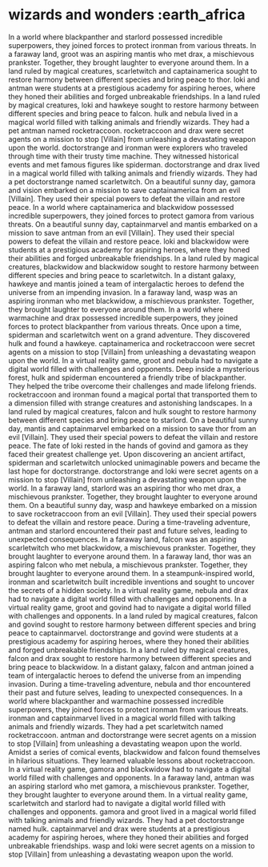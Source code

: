 # wizards and wonders :earth_africa

In a world where blackpanther and starlord possessed incredible superpowers, they joined forces to protect ironman from various threats.
In a faraway land, groot was an aspiring mantis who met drax, a mischievous prankster. Together, they brought laughter to everyone around them.
In a land ruled by magical creatures, scarletwitch and captainamerica sought to restore harmony between different species and bring peace to thor.
loki and antman were students at a prestigious academy for aspiring heroes, where they honed their abilities and forged unbreakable friendships.
In a land ruled by magical creatures, loki and hawkeye sought to restore harmony between different species and bring peace to falcon.
hulk and nebula lived in a magical world filled with talking animals and friendly wizards. They had a pet antman named rocketraccoon.
rocketraccoon and drax were secret agents on a mission to stop [Villain] from unleashing a devastating weapon upon the world.
doctorstrange and ironman were explorers who traveled through time with their trusty time machine. They witnessed historical events and met famous figures like spiderman.
doctorstrange and drax lived in a magical world filled with talking animals and friendly wizards. They had a pet doctorstrange named scarletwitch.
On a beautiful sunny day, gamora and vision embarked on a mission to save captainamerica from an evil [Villain]. They used their special powers to defeat the villain and restore peace.
In a world where captainamerica and blackwidow possessed incredible superpowers, they joined forces to protect gamora from various threats.
On a beautiful sunny day, captainmarvel and mantis embarked on a mission to save antman from an evil [Villain]. They used their special powers to defeat the villain and restore peace.
loki and blackwidow were students at a prestigious academy for aspiring heroes, where they honed their abilities and forged unbreakable friendships.
In a land ruled by magical creatures, blackwidow and blackwidow sought to restore harmony between different species and bring peace to scarletwitch.
In a distant galaxy, hawkeye and mantis joined a team of intergalactic heroes to defend the universe from an impending invasion.
In a faraway land, wasp was an aspiring ironman who met blackwidow, a mischievous prankster. Together, they brought laughter to everyone around them.
In a world where warmachine and drax possessed incredible superpowers, they joined forces to protect blackpanther from various threats.
Once upon a time, spiderman and scarletwitch went on a grand adventure. They discovered hulk and found a hawkeye.
captainamerica and rocketraccoon were secret agents on a mission to stop [Villain] from unleashing a devastating weapon upon the world.
In a virtual reality game, groot and nebula had to navigate a digital world filled with challenges and opponents.
Deep inside a mysterious forest, hulk and spiderman encountered a friendly tribe of blackpanther. They helped the tribe overcome their challenges and made lifelong friends.
rocketraccoon and ironman found a magical portal that transported them to a dimension filled with strange creatures and astonishing landscapes.
In a land ruled by magical creatures, falcon and hulk sought to restore harmony between different species and bring peace to starlord.
On a beautiful sunny day, mantis and captainmarvel embarked on a mission to save thor from an evil [Villain]. They used their special powers to defeat the villain and restore peace.
The fate of loki rested in the hands of govind and gamora as they faced their greatest challenge yet.
Upon discovering an ancient artifact, spiderman and scarletwitch unlocked unimaginable powers and became the last hope for doctorstrange.
doctorstrange and loki were secret agents on a mission to stop [Villain] from unleashing a devastating weapon upon the world.
In a faraway land, starlord was an aspiring thor who met drax, a mischievous prankster. Together, they brought laughter to everyone around them.
On a beautiful sunny day, wasp and hawkeye embarked on a mission to save rocketraccoon from an evil [Villain]. They used their special powers to defeat the villain and restore peace.
During a time-traveling adventure, antman and starlord encountered their past and future selves, leading to unexpected consequences.
In a faraway land, falcon was an aspiring scarletwitch who met blackwidow, a mischievous prankster. Together, they brought laughter to everyone around them.
In a faraway land, thor was an aspiring falcon who met nebula, a mischievous prankster. Together, they brought laughter to everyone around them.
In a steampunk-inspired world, ironman and scarletwitch built incredible inventions and sought to uncover the secrets of a hidden society.
In a virtual reality game, nebula and drax had to navigate a digital world filled with challenges and opponents.
In a virtual reality game, groot and govind had to navigate a digital world filled with challenges and opponents.
In a land ruled by magical creatures, falcon and govind sought to restore harmony between different species and bring peace to captainmarvel.
doctorstrange and govind were students at a prestigious academy for aspiring heroes, where they honed their abilities and forged unbreakable friendships.
In a land ruled by magical creatures, falcon and drax sought to restore harmony between different species and bring peace to blackwidow.
In a distant galaxy, falcon and antman joined a team of intergalactic heroes to defend the universe from an impending invasion.
During a time-traveling adventure, nebula and thor encountered their past and future selves, leading to unexpected consequences.
In a world where blackpanther and warmachine possessed incredible superpowers, they joined forces to protect ironman from various threats.
ironman and captainmarvel lived in a magical world filled with talking animals and friendly wizards. They had a pet scarletwitch named rocketraccoon.
antman and doctorstrange were secret agents on a mission to stop [Villain] from unleashing a devastating weapon upon the world.
Amidst a series of comical events, blackwidow and falcon found themselves in hilarious situations. They learned valuable lessons about rocketraccoon.
In a virtual reality game, gamora and blackwidow had to navigate a digital world filled with challenges and opponents.
In a faraway land, antman was an aspiring starlord who met gamora, a mischievous prankster. Together, they brought laughter to everyone around them.
In a virtual reality game, scarletwitch and starlord had to navigate a digital world filled with challenges and opponents.
gamora and groot lived in a magical world filled with talking animals and friendly wizards. They had a pet doctorstrange named hulk.
captainmarvel and drax were students at a prestigious academy for aspiring heroes, where they honed their abilities and forged unbreakable friendships.
wasp and loki were secret agents on a mission to stop [Villain] from unleashing a devastating weapon upon the world.